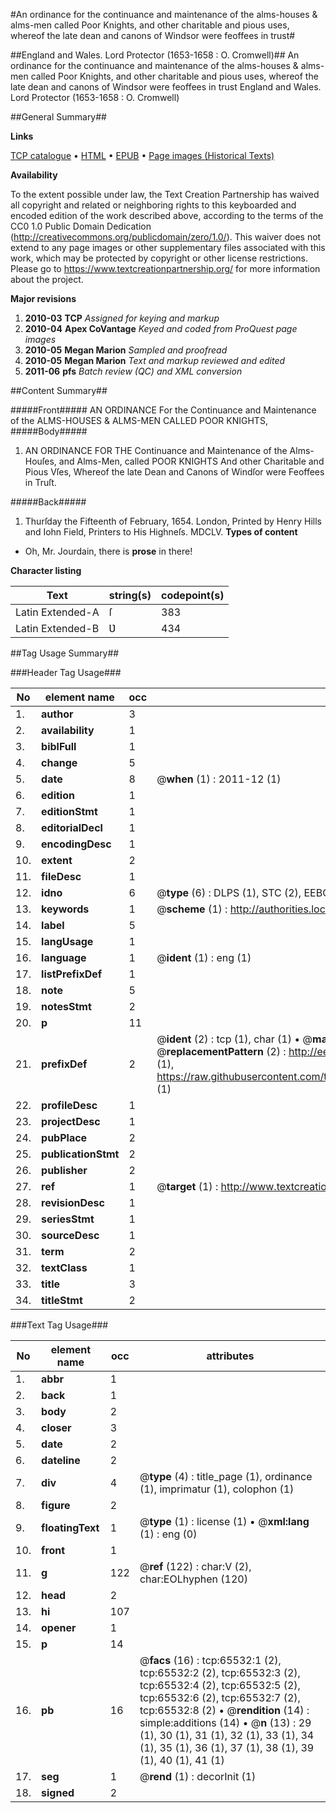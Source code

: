#An ordinance for the continuance and maintenance of the alms-houses & alms-men called Poor Knights, and other charitable and pious uses, whereof the late dean and canons of Windsor were feoffees in trust#

##England and Wales. Lord Protector (1653-1658 : O. Cromwell)##
An ordinance for the continuance and maintenance of the alms-houses & alms-men called Poor Knights, and other charitable and pious uses, whereof the late dean and canons of Windsor were feoffees in trust
England and Wales. Lord Protector (1653-1658 : O. Cromwell)

##General Summary##

**Links**

[TCP catalogue](http://www.ota.ox.ac.uk/tcp/)  • 
[HTML](http://tei.it.ox.ac.uk/tcp/Texts-HTML/free/A37/A37965.html)  • 
[EPUB](http://tei.it.ox.ac.uk/tcp/Texts-EPUB/free/A37/A37965.epub) • 
[Page images (Historical Texts)](https://historicaltexts.jisc.ac.uk/eebo-12675250e)

**Availability**

To the extent possible under law, the Text Creation Partnership has waived all copyright and related or neighboring rights to this keyboarded and encoded edition of the work described above, according to the terms of the CC0 1.0 Public Domain Dedication (http://creativecommons.org/publicdomain/zero/1.0/). This waiver does not extend to any page images or other supplementary files associated with this work, which may be protected by copyright or other license restrictions. Please go to https://www.textcreationpartnership.org/ for more information about the project.

**Major revisions**

1. __2010-03__ __TCP__ *Assigned for keying and markup*
1. __2010-04__ __Apex CoVantage__ *Keyed and coded from ProQuest page images*
1. __2010-05__ __Megan Marion__ *Sampled and proofread*
1. __2010-05__ __Megan Marion__ *Text and markup reviewed and edited*
1. __2011-06__ __pfs__ *Batch review (QC) and XML conversion*

##Content Summary##

#####Front#####
AN ORDINANCE For the Continuance and Maintenance of the ALMS-HOUSES & ALMS-MEN CALLED POOR KNIGHTS, 
#####Body#####

1. AN ORDINANCE FOR THE Continuance and Maintenance of the Alms-Houſes, and Alms-Men, called POOR KNIGHTS And other Charitable and Pious Vſes, Whereof the late Dean and Canons of Windſor were Feoffees in Truſt.

#####Back#####

1. Thurſday the Fifteenth of February, 1654.
London, Printed by Henry Hills and Iohn Field, Printers to His Highneſs. MDCLV.
**Types of content**

  * Oh, Mr. Jourdain, there is **prose** in there!

**Character listing**


|Text|string(s)|codepoint(s)|
|---|---|---|
|Latin Extended-A|ſ|383|
|Latin Extended-B|Ʋ|434|

##Tag Usage Summary##

###Header Tag Usage###

|No|element name|occ|attributes|
|---|---|---|---|
|1.|__author__|3||
|2.|__availability__|1||
|3.|__biblFull__|1||
|4.|__change__|5||
|5.|__date__|8| @__when__ (1) : 2011-12 (1)|
|6.|__edition__|1||
|7.|__editionStmt__|1||
|8.|__editorialDecl__|1||
|9.|__encodingDesc__|1||
|10.|__extent__|2||
|11.|__fileDesc__|1||
|12.|__idno__|6| @__type__ (6) : DLPS (1), STC (2), EEBO-CITATION (1), OCLC (1), VID (1)|
|13.|__keywords__|1| @__scheme__ (1) : http://authorities.loc.gov/ (1)|
|14.|__label__|5||
|15.|__langUsage__|1||
|16.|__language__|1| @__ident__ (1) : eng (1)|
|17.|__listPrefixDef__|1||
|18.|__note__|5||
|19.|__notesStmt__|2||
|20.|__p__|11||
|21.|__prefixDef__|2| @__ident__ (2) : tcp (1), char (1)  •  @__matchPattern__ (2) : ([0-9\-]+):([0-9IVX]+) (1), (.+) (1)  •  @__replacementPattern__ (2) : http://eebo.chadwyck.com/downloadtiff?vid=$1&page=$2 (1), https://raw.githubusercontent.com/textcreationpartnership/Texts/master/tcpchars.xml#$1 (1)|
|22.|__profileDesc__|1||
|23.|__projectDesc__|1||
|24.|__pubPlace__|2||
|25.|__publicationStmt__|2||
|26.|__publisher__|2||
|27.|__ref__|1| @__target__ (1) : http://www.textcreationpartnership.org/docs/. (1)|
|28.|__revisionDesc__|1||
|29.|__seriesStmt__|1||
|30.|__sourceDesc__|1||
|31.|__term__|2||
|32.|__textClass__|1||
|33.|__title__|3||
|34.|__titleStmt__|2||


###Text Tag Usage###

|No|element name|occ|attributes|
|---|---|---|---|
|1.|__abbr__|1||
|2.|__back__|1||
|3.|__body__|2||
|4.|__closer__|3||
|5.|__date__|2||
|6.|__dateline__|2||
|7.|__div__|4| @__type__ (4) : title_page (1), ordinance (1), imprimatur (1), colophon (1)|
|8.|__figure__|2||
|9.|__floatingText__|1| @__type__ (1) : license (1)  •  @__xml:lang__ (1) : eng (0)|
|10.|__front__|1||
|11.|__g__|122| @__ref__ (122) : char:V (2), char:EOLhyphen (120)|
|12.|__head__|2||
|13.|__hi__|107||
|14.|__opener__|1||
|15.|__p__|14||
|16.|__pb__|16| @__facs__ (16) : tcp:65532:1 (2), tcp:65532:2 (2), tcp:65532:3 (2), tcp:65532:4 (2), tcp:65532:5 (2), tcp:65532:6 (2), tcp:65532:7 (2), tcp:65532:8 (2)  •  @__rendition__ (14) : simple:additions (14)  •  @__n__ (13) : 29 (1), 30 (1), 31 (1), 32 (1), 33 (1), 34 (1), 35 (1), 36 (1), 37 (1), 38 (1), 39 (1), 40 (1), 41 (1)|
|17.|__seg__|1| @__rend__ (1) : decorInit (1)|
|18.|__signed__|2||
